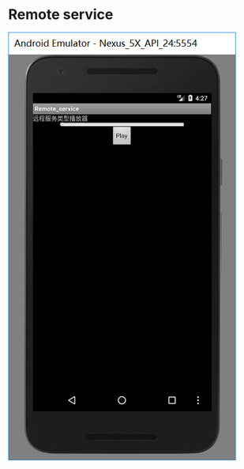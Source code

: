 # Remote service
![](https://github.com/HBU/AndroidDemo/blob/master/chapter06/remote_service/play2.png)
